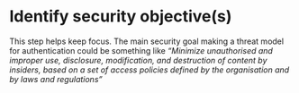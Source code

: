 # Identify security objective(s)

This step helps keep focus. The main security goal making a threat model for authentication could be something like _“Minimize unauthorised and improper use, disclosure, modification, and destruction of content by insiders, based on a set of access policies defined by the organisation and by laws and regulations”_
